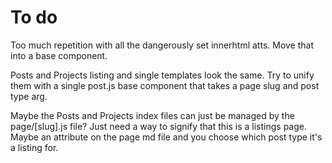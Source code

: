 # To do
Too much repetition with all the dangerously set innerhtml atts. Move that into a base component.

Posts and Projects listing and single templates look the same. Try to unify them with a single post.js base component that takes a page slug and post type arg.

Maybe the Posts and Projects index files can just be managed by the page/[slug].js file? Just need a way to signify that this is a listings page. Maybe an attribute on the page md file and you choose which post type it's a listing for. 